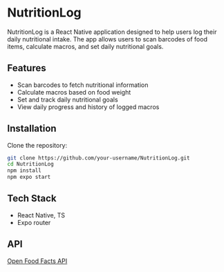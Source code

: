# NutritionLog

NutritionLog is a React Native application designed to help users log their daily nutritional intake. The app allows users to scan barcodes of food items, calculate macros, and set daily nutritional goals.

## Features

- Scan barcodes to fetch nutritional information
- Calculate macros based on food weight
- Set and track daily nutritional goals
- View daily progress and history of logged macros

## Installation

Clone the repository:

   ```bash
   git clone https://github.com/your-username/NutritionLog.git
   cd NutritionLog
   npm install
   npm expo start
   ```
## Tech Stack
 - React Native, TS
 - Expo router

## API
   [Open Food Facts API](https://world.openfoodfacts.org/)
